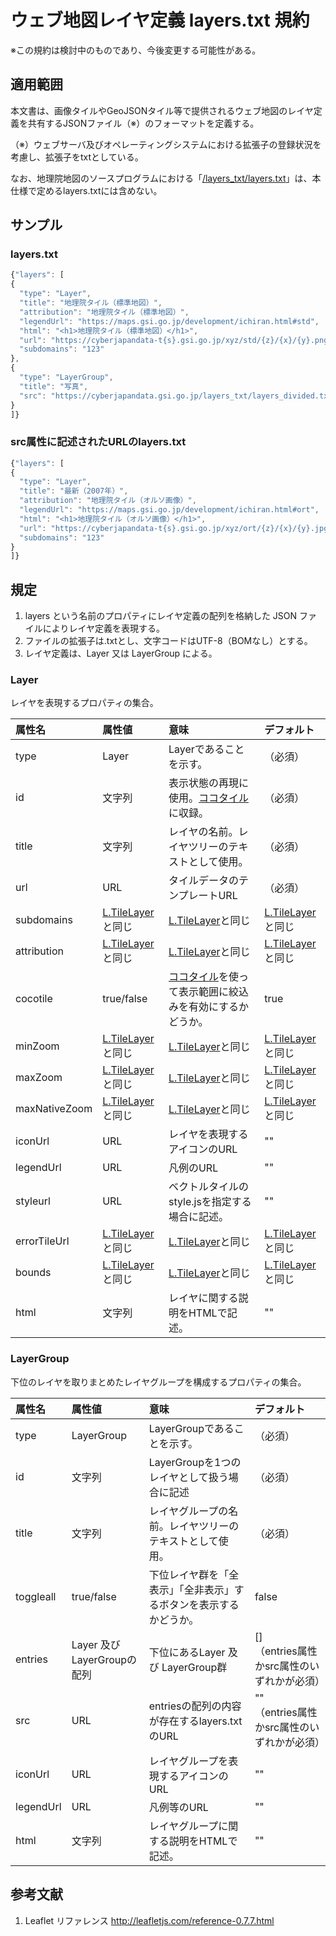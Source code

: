 # ウェブ地図レイヤ定義 layers.txt 規約
※この規約は検討中のものであり、今後変更する可能性がある。
## 適用範囲
本文書は、画像タイルやGeoJSONタイル等で提供されるウェブ地図のレイヤ定義を共有するJSONファイル（※）のフォーマットを定義する。

（※）ウェブサーバ及びオペレーティングシステムにおける拡張子の登録状況を考慮し、拡張子をtxtとしている。

なお、地理院地図のソースプログラムにおける「[/layers_txt/layers.txt](https://github.com/gsi-cyberjapan/gsimaps/blob/gh-pages/layers_txt/layers.txt)」は、本仕様で定めるlayers.txtには含めない。

## サンプル
### layers.txt
```javascript
{"layers": [
{
  "type": "Layer",
  "title": "地理院タイル（標準地図）",
  "attribution": "地理院タイル（標準地図）",
  "legendUrl": "https://maps.gsi.go.jp/development/ichiran.html#std",
  "html": "<h1>地理院タイル（標準地図）</h1>",
  "url": "https://cyberjapandata-t{s}.gsi.go.jp/xyz/std/{z}/{x}/{y}.png",
  "subdomains": "123"
},
{
  "type": "LayerGroup",
  "title": "写真",
  "src": "https://cyberjapandata.gsi.go.jp/layers_txt/layers_divided.txt"
}
]}
```
### src属性に記述されたURLのlayers.txt
```javascript
{"layers": [
{
  "type": "Layer",
  "title": "最新（2007年）",
  "attribution": "地理院タイル（オルソ画像）",
  "legendUrl": "https://maps.gsi.go.jp/development/ichiran.html#ort",
  "html": "<h1>地理院タイル（オルソ画像）</h1>",
  "url": "https://cyberjapandata-t{s}.gsi.go.jp/xyz/ort/{z}/{x}/{y}.jpg",
  "subdomains": "123"
}
]}
```


## 規定
1. layers という名前のプロパティにレイヤ定義の配列を格納した JSON ファイルによりレイヤ定義を表現する。
2. ファイルの拡張子は.txtとし、文字コードはUTF-8（BOMなし）とする。
3. レイヤ定義は、Layer 又は LayerGroup による。


### Layer
レイヤを表現するプロパティの集合。

|属性名|属性値|意味|デフォルト|
|:----|:----|:--|:-------|
|type|Layer|Layerであることを示す。|（必須）|
|id|文字列|表示状態の再現に使用。<a href='https://github.com/gsi-cyberjapan/cocotile-spec'>ココタイル</a>に収録。|（必須）|
|title|文字列|レイヤの名前。レイヤツリーのテキストとして使用。|（必須）|
|url|URL|タイルデータのテンプレートURL|（必須）|
|subdomains|<a href='http://leafletjs.com/reference-0.7.7.html#tilelayer'>L.TileLayer</a>と同じ|<a href='http://leafletjs.com/reference-0.7.7.html#tilelayer'>L.TileLayer</a>と同じ|<a href='http://leafletjs.com/reference-0.7.7.html#tilelayer'>L.TileLayer</a>と同じ|
|attribution|<a href='http://leafletjs.com/reference-0.7.7.html#tilelayer'>L.TileLayer</a>と同じ|<a href='http://leafletjs.com/reference-0.7.7.html#tilelayer'>L.TileLayer</a>と同じ|<a href='http://leafletjs.com/reference-0.7.7.html#tilelayer'>L.TileLayer</a>と同じ|
|cocotile|true/false|<a href='https://github.com/gsi-cyberjapan/cocotile-spec'>ココタイル</a>を使って表示範囲に絞込みを有効にするかどうか。|true|
|minZoom|<a href='http://leafletjs.com/reference-0.7.7.html#tilelayer'>L.TileLayer</a>と同じ|<a href='http://leafletjs.com/reference-0.7.7.html#tilelayer'>L.TileLayer</a>と同じ|<a href='http://leafletjs.com/reference-0.7.7.html#tilelayer'>L.TileLayer</a>と同じ|
|maxZoom|<a href='http://leafletjs.com/reference-0.7.7.html#tilelayer'>L.TileLayer</a>と同じ|<a href='http://leafletjs.com/reference-0.7.7.html#tilelayer'>L.TileLayer</a>と同じ|<a href='http://leafletjs.com/reference-0.7.7.html#tilelayer'>L.TileLayer</a>と同じ|
|maxNativeZoom|<a href='http://leafletjs.com/reference-0.7.7.html#tilelayer'>L.TileLayer</a>と同じ|<a href='http://leafletjs.com/reference-0.7.7.html#tilelayer'>L.TileLayer</a>と同じ|<a href='http://leafletjs.com/reference-0.7.7.html#tilelayer'>L.TileLayer</a>と同じ|
|iconUrl|URL|レイヤを表現するアイコンのURL|""|
|legendUrl|URL|凡例のURL|""|
|styleurl|URL|ベクトルタイルのstyle.jsを指定する場合に記述。|""|
|errorTileUrl|<a href='http://leafletjs.com/reference-0.7.7.html#tilelayer'>L.TileLayer</a>と同じ|<a href='http://leafletjs.com/reference-0.7.7.html#tilelayer'>L.TileLayer</a>と同じ|<a href='http://leafletjs.com/reference-0.7.7.html#tilelayer'>L.TileLayer</a>と同じ|
|bounds|<a href='http://leafletjs.com/reference-0.7.7.html#tilelayer'>L.TileLayer</a>と同じ|<a href='http://leafletjs.com/reference-0.7.7.html#tilelayer'>L.TileLayer</a>と同じ|<a href='http://leafletjs.com/reference-0.7.7.html#tilelayer'>L.TileLayer</a>と同じ|
|html|文字列|レイヤに関する説明をHTMLで記述。|""|

### LayerGroup
下位のレイヤを取りまとめたレイヤグループを構成するプロパティの集合。

|属性名|属性値|意味|デフォルト|
|:----|:----|:--|:-------|
|type|LayerGroup|LayerGroupであることを示す。|（必須）|
|id|文字列|LayerGroupを1つのレイヤとして扱う場合に記述|（必須）|
|title|文字列|レイヤグループの名前。レイヤツリーのテキストとして使用。|（必須）|
|toggleall|true/false|下位レイヤ群を「全表示」「全非表示」するボタンを表示するかどうか。|false|
|entries|Layer 及び LayerGroupの配列|下位にあるLayer 及び LayerGroup群|[]<br>（entries属性かsrc属性のいずれかが必須）|
|src|URL|entriesの配列の内容が存在するlayers.txtのURL|""<br>（entries属性かsrc属性のいずれかが必須）|
|iconUrl|URL|レイヤグループを表現するアイコンのURL|""|
|legendUrl|URL|凡例等のURL|""|
|html|文字列|レイヤグループに関する説明をHTMLで記述。|""|


## 参考文献
1. Leaflet リファレンス http://leafletjs.com/reference-0.7.7.html
